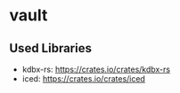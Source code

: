 # vault
## Used Libraries
- kdbx-rs: https://crates.io/crates/kdbx-rs
- iced: https://crates.io/crates/iced
